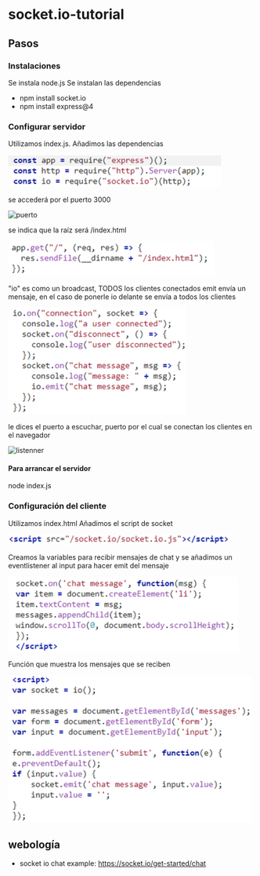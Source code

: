 # socket.io-tutorial

## Pasos
### Instalaciones
Se instala node.js
Se instalan las dependencias
- npm install socket.io
- npm install express@4

### Configurar servidor
Utilizamos index.js. Añadimos las dependencias
<p><img src="doc/img/dependencias.png" alt="dependencias"/>

se accederá por el puerto 3000
<p><img src="doc/img/puerto.png" alt="puerto"/>

se indica que la raíz será /index.html
<p><img src="doc/img/route path raiz.png" alt="route path raiz"/>

"io" es como un broadcast, TODOS los clientes conectados
emit envía un mensaje, en el caso de ponerle io delante se envía a todos los clientes
<p><img src="doc/img/io connection, emit msg.png" alt="io connection, emit msg"/>

le dices el puerto a escuchar, puerto por el cual se conectan los clientes en el navegador
<p><img src="doc/img/listenner.png" alt="listenner"/>
 
#### Para arrancar el servidor
node index.js

### Configuración del cliente
Utilizamos index.html
Añadimos el script de socket
<p><img src="doc/img/index script socket.io.png" alt="index script socket.io"/>

Creamos la variables para recibir mensajes de chat y se añadimos un eventlistener al input para hacer emit del mensaje
<p><img src="doc/img/client recepcion mensajes.png" alt="client recepcion mensajes"/>

Función que muestra los mensajes que se reciben
<p><img src="doc/img/client emision mensajes.png" alt="client emision mensajes"/>

## webología
- socket io chat example: https://socket.io/get-started/chat
